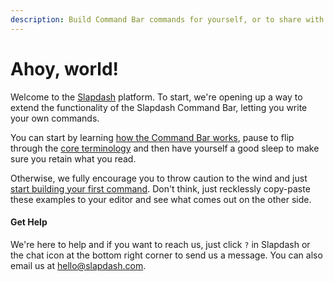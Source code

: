 ```yaml
---
description: Build Command Bar commands for yourself, or to share with others.
---
```


# Ahoy, world!

Welcome to the [Slapdash](https://slapdash.com) platform. To start, we're opening up a way to extend the functionality of the Slapdash Command Bar, letting you write your own commands.

You can start by learning [how the Command Bar works](command-bar-101/how-it-works.md), pause to flip through the [core terminology](command-bar-101/core-terminology.md) and then have yourself a good sleep to make sure you retain what you read.

Otherwise, we fully encourage you to throw caution to the wind and just [start building your first command](command-bar-101/setup-your-first-command.md). Don't think, just recklessly copy-paste these examples to your editor and see what comes out on the other side.

#### **Get Help**

We're here to help and if you want to reach us, just click `?` in Slapdash or the chat icon at the bottom right corner to send us a message. You can also email us at [hello@slapdash.com](mailto:hello@slapdash.com).
